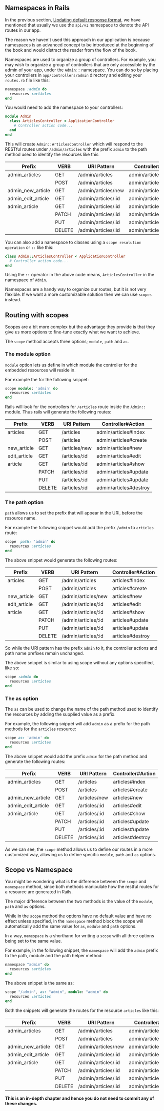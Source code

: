 ## Namespaces in Rails

In the previous section,
[Updating default response format](/learn-rubyonrails/use-jbuilder-to-render-json#updating-default-response-format),
we have mentioned that usually we use the `api/v1` namespace to denote the API
routes in our app.

The reason we haven't used this approach in our application is because
namespaces is an advanced concept to be introduced at the beginning of the book
and would distract the reader from the flow of the book.

Namespaces are used to organize a group of controllers. For example, you may
wish to organize a group of controllers that are only accessible by the admin of
your app, under the `Admin::` namespace. You can do so by placing your
controllers in `app/controllers/admin` directory and editing your `routes.rb`
file like this:

```ruby
namespace :admin do
  resources :articles
end
```

You would need to add the namespace to your controllers:

```ruby
module Admin
  class ArticlesController < ApplicationController
    # Controller action code...
  end
end
```

This will create `Admin::ArticlesController` which will respond to the RESTful
routes under `/admin/articles` with the prefix `admin` to the path method used
to identify the resources like this:

| Prefix             | VERB   | URI Pattern         | Controller#Action      |
| ------------------ | ------ | ------------------- | ---------------------- |
| admin_articles     | GET    | /admin/articles     | admin/articles#index   |
|                    | POST   | /admin/articles     | admin/articles#create  |
| admin_new_article  | GET    | /admin/articles/new | admin/articles#new     |
| admin_edit_article | GET    | /admin/articles/:id | admin/articles#edit    |
| admin_article      | GET    | /admin/articles/:id | admin/articles#show    |
|                    | PATCH  | /admin/articles/:id | admin/articles#update  |
|                    | PUT    | /admin/articles/:id | admin/articles#update  |
|                    | DELETE | /admin/articles/:id | admin/articles#destroy |

You can also add a namespace to classes using a `scope resolution operation` or
`::` like this:

```ruby
class Admin::ArticlesController < ApplicationController
  # Controller action code...
end
```

Using the `::` operator in the above code means, `ArticlesController` in the
namespace of `Admin`.

Namespaces are a handy way to organize our routes, but it is not very flexible.
If we want a more customizable solution then we can use `scopes` instead.

## Routing with scopes

Scopes are a bit more complex but the advantage they provide is that they give
us more options to fine-tune exactly what we want to achieve.

The `scope` method accepts three options; `module`, `path` and `as`.

### The module option

`module` option lets us define in which module the controller for the embedded
resources will reside in.

For example the for the following snippet:

```ruby
scope module: 'admin' do
  resources :articles
end
```

Rails will look for the controllers for `/articles` route inside the `Admin::`
module. Thus rails will generate the following routes:

| Prefix       | VERB   | URI Pattern   | Controller#Action      |
| ------------ | ------ | ------------- | ---------------------- |
| articles     | GET    | /articles     | admin/articles#index   |
|              | POST   | /articles     | admin/articles#create  |
| new_article  | GET    | /articles/new | admin/articles#new     |
| edit_article | GET    | /articles/:id | admin/articles#edit    |
| article      | GET    | /articles/:id | admin/articles#show    |
|              | PATCH  | /articles/:id | admin/articles#update  |
|              | PUT    | /articles/:id | admin/articles#update  |
|              | DELETE | /articles/:id | admin/articles#destroy |

### The path option

`path` allows us to set the prefix that will appear in the URI, before the
resource name.

For example the following snippet would add the prefix `/admin` to `articles`
route:

```ruby
scope  path: 'admin' do
  resources :articles
end
```

The above snippet would generate the following routes:

| Prefix       | VERB   | URI Pattern         | Controller#Action |
| ------------ | ------ | ------------------- | ----------------- |
| articles     | GET    | /admin/articles     | articles#index    |
|              | POST   | /admin/articles     | articles#create   |
| new_article  | GET    | /admin/articles/new | articles#new      |
| edit_article | GET    | /admin/articles/:id | articles#edit     |
| article      | GET    | /admin/articles/:id | articles#show     |
|              | PATCH  | /admin/articles/:id | articles#update   |
|              | PUT    | /admin/articles/:id | articles#update   |
|              | DELETE | /admin/articles/:id | articles#destroy  |

So while the URI pattern has the prefix `admin` to it, the controller actions
and path name prefixes remain unchanged.

The above snippet is similar to using scope without any options specified, like
so:

```ruby
scope :admin do
  resources :articles
end
```

### The as option

The `as` can be used to change the name of the path method used to identify the
resources by adding the supplied value as a prefix.

For example, the following snippet will add `admin` as a prefix for the path
methods for the `articles` resource:

```ruby
scope as: 'admin' do
  resources :articles
end
```

The above snippet would add the prefix `admin` for the path method and generate
the following routes:

| Prefix             | VERB   | URI Pattern   | Controller#Action |
| ------------------ | ------ | ------------- | ----------------- |
| admin_articles     | GET    | /articles     | articles#index    |
|                    | POST   | /articles     | articles#create   |
| admin_new_article  | GET    | /articles/new | articles#new      |
| admin_edit_article | GET    | /articles/:id | articles#edit     |
| admin_article      | GET    | /articles/:id | articles#show     |
|                    | PATCH  | /articles/:id | articles#update   |
|                    | PUT    | /articles/:id | articles#update   |
|                    | DELETE | /articles/:id | articles#destroy  |

As we can see, the `scope` method allows us to define our routes in a more
customized way, allowing us to define specific `module`, `path` and `as`
options.

## Scope vs Namespace

You might be wondering what is the difference between the `scope` and
`namespace` method, since both methods manipulate how the restful routes for a
resource are generated in Rails.

The major difference between the two methods is the value of the `module`,
`path` and `as` options.

While in the `scope` method the options have no default value and have no effect
unless specified, in the `namespace` method block the scope will automatically
add the same value for `as`, `module` and `path` options.

In a way, `namespace` is a shorthand for writing a `scope` with all three
options being set to the same value.

For example, in the following snippet, the `namespace` will add the `admin`
prefix to the path, module and the path helper method:

```ruby
namespace "admin" do
  resources :articles
end
```

The above snippet is the same as:

```ruby
scope "/admin", as: "admin", module: "admin" do
  resources :articles
end
```

Both the snippets will generate the routes for the resource `articles` like this:

| Prefix             | VERB   | URI Pattern         | Controller#Action      |
| ------------------ | ------ | ------------------- | ---------------------- |
| admin_articles     | GET    | /admin/articles     | admin/articles#index   |
|                    | POST   | /admin/articles     | admin/articles#create  |
| admin_new_article  | GET    | /admin/articles/new | admin/articles#new     |
| admin_edit_article | GET    | /admin/articles/:id | admin/articles#edit    |
| admin_article      | GET    | /admin/articles/:id | admin/articles#show    |
|                    | PATCH  | /admin/articles/:id | admin/articles#update  |
|                    | PUT    | /admin/articles/:id | admin/articles#update  |
|                    | DELETE | /admin/articles/:id | admin/articles#destroy |

**This is an in-depth chapter and hence you do not need to commit any of these
changes.**
